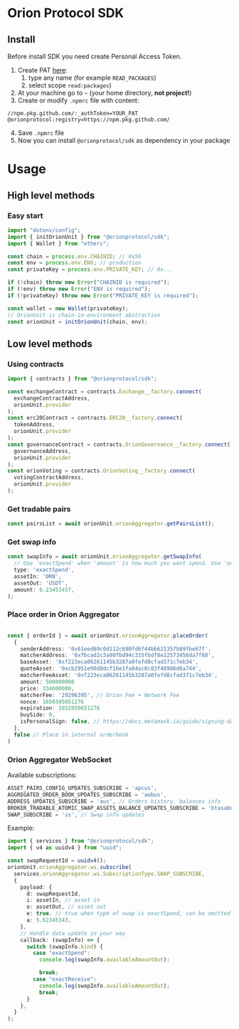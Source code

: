 # Orion Protocol SDK

## Install

Before install SDK you need create Personal Access Token.

1. Create PAT [here](https://github.com/settings/tokens):
   1. type any name (for example `READ_PACKAGES`)
   2. select scope `read:packages`)
2. At your machine go to `~` (your home directory, **not project!**)
3. Create or modify `.npmrc` file with content:

```
//npm.pkg.github.com/:_authToken=YOUR_PAT
@orionprotocol:registry=https://npm.pkg.github.com/
```

4. Save `.npmrc` file
5. Now you can install `@orionprotocol/sdk` as dependency in your package

# Usage

## High level methods

### Easy start

```ts
import "dotenv/config";
import { initOrionUnit } from "@orionprotocol/sdk";
import { Wallet } from "ethers";

const chain = process.env.CHAINID; // 0x56
const env = process.env.ENV; // production
const privateKey = process.env.PRIVATE_KEY; // 0x...

if (!chain) throw new Error("CHAINID is required");
if (!env) throw new Error("ENV is required");
if (!privateKey) throw new Error("PRIVATE_KEY is required");

const wallet = new Wallet(privateKey);
// OrionUnit is chain-in-environment abstraction
const orionUnit = initOrionUnit(chain, env);
```

## Low level methods

### Using contracts

```ts
import { contracts } from "@orionprotocol/sdk";

const exchangeContract = contracts.Exchange__factory.connect(
  exchangeContractAddress,
  orionUnit.provider
);
const erc20Contract = contracts.ERC20__factory.connect(
  tokenAddress,
  orionUnit.provider
);
const governanceContract = contracts.OrionGovernance__factory.connect(
  governanceAddress,
  orionUnit.provider
);
const orionVoting = contracts.OrionVoting__factory.connect(
  votingContractAddress,
  orionUnit.provider
);
```

### Get tradable pairs

```ts
const pairsList = await orionUnit.orionAggregator.getPairsList();
```

### Get swap info

```ts
const swapInfo = await orionUnit.orionAggregator.getSwapInfo(
  // Use 'exactSpend' when 'amount' is how much you want spend. Use 'exactReceive' otherwise
  type: 'exactSpend',
  assetIn: 'ORN',
  assetOut: 'USDT',
  amount: 6.23453457,
);
```

### Place order in Orion Aggregator

```ts

const { orderId } = await orionUnit.orionAggregator.placeOrder(
  {
    senderAddress: '0x61eed69c0d112c690fd6f44bb621357b89fbe67f',
    matcherAddress: '0xfbcad2c3a90fbd94c335fbdf8e22573456da7f68',
    baseAsset: '0xf223eca06261145b3287a0fefd8cfad371c7eb34',
    quoteAsset: '0xcb2951e90d8dcf16e1fa84ac0c83f48906d6a744',
    matcherFeeAsset: '0xf223eca06261145b3287a0fefd8cfad371c7eb34',
    amount: 500000000
    price: 334600000,
    matcherFee: '29296395', // Orion Fee + Network Fee
    nonce: 1650345051276
    expiration: 1652850651276
    buySide: 0,
    isPersonalSign: false, // https://docs.metamask.io/guide/signing-data.html#a-brief-history
  },
  false // Place in internal orderbook
)
```

### Orion Aggregator WebSocket

Available subscriptions:

```ts
ASSET_PAIRS_CONFIG_UPDATES_SUBSCRIBE = 'apcus',
AGGREGATED_ORDER_BOOK_UPDATES_SUBSCRIBE = 'aobus',
ADDRESS_UPDATES_SUBSCRIBE = 'aus', // Orders history, balances info
BROKER_TRADABLE_ATOMIC_SWAP_ASSETS_BALANCE_UPDATES_SUBSCRIBE = 'btasabus',
SWAP_SUBSCRIBE = 'ss', // Swap info updates
```

Example:

```ts
import { services } from "@orionprotocol/sdk";
import { v4 as uuidv4 } from "uuid";

const swapRequestId = uuidv4();
orionUnit.orionAggregator.ws.subscribe(
  services.orionAggregator.ws.SubscriptionType.SWAP_SUBSCRIBE,
  {
    payload: {
      d: swapRequestId,
      i: assetIn, // asset in
      o: assetOut, // asset out
      e: true, // true when type of swap is exactSpend, can be omitted (true bu default)
      a: 5.62345343,
    },
    // Handle data update in your way
    callback: (swapInfo) => {
      switch (swapInfo.kind) {
        case "exactSpend":
          console.log(swapInfo.availableAmountOut);

          break;
        case "exactReceive":
          console.log(swapInfo.availableAmountOut);
          break;
      }
    },
  }
);
```
